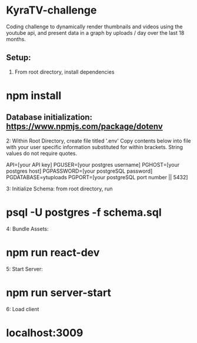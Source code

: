 # KyraTV-challenge
Coding challenge to dynamically render thumbnails and videos using the youtube api, and present data in a graph by uploads / day over the last 18 months.

## Setup:
1. From root directory, install dependencies
# npm install

## Database initialization: https://www.npmjs.com/package/dotenv
2: Within Root Directory, create file titled '.env'
  Copy contents below into file with your user specific information substituted for within brackets. String values do not require quotes.

  API=[your API key]
  PGUSER=[your postgres username]
  PGHOST=[your postgres host]
  PGPASSWORD=[your postgreSQL password]
  PGDATABASE=ytuploads
  PGPORT=[your postgreSQL port number || 5432]

3: Initialize Schema: from root directory, run
  # psql -U postgres -f schema.sql

4: Bundle Assets:
  # npm run react-dev

5: Start Server:
  # npm run server-start

6: Load client
  # localhost:3009
